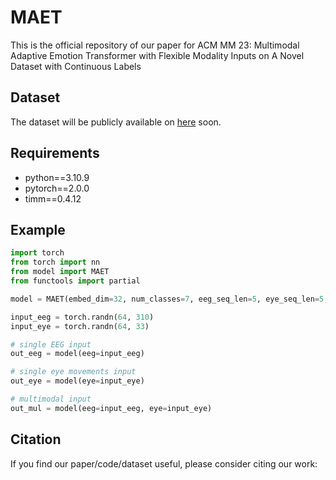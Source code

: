 # MAET
This is the official repository of our paper for ACM MM 23: Multimodal Adaptive Emotion Transformer with Flexible Modality Inputs on A Novel Dataset with Continuous Labels

## Dataset
The dataset will be publicly available on [here](https://bcmi.sjtu.edu.cn/~seed/index.html) soon.

## Requirements
* python==3.10.9
* pytorch==2.0.0
* timm==0.4.12

## Example
```python
import torch
from torch import nn
from model import MAET
from functools import partial

model = MAET(embed_dim=32, num_classes=7, eeg_seq_len=5, eye_seq_len=5, eeg_dim=310, eye_dim=33, depth=3, num_heads=4, qkv_bias=True, mixffn_start_layer_index=2, norm_layer=partial(nn.LayerNorm, eps=1e-6))

input_eeg = torch.randn(64, 310)
input_eye = torch.randn(64, 33)

# single EEG input
out_eeg = model(eeg=input_eeg)

# single eye movements input
out_eye = model(eye=input_eye)

# multimodal input
out_mul = model(eeg=input_eeg, eye=input_eye)
```

## Citation
If you find our paper/code/dataset useful, please consider citing our work:
```

```